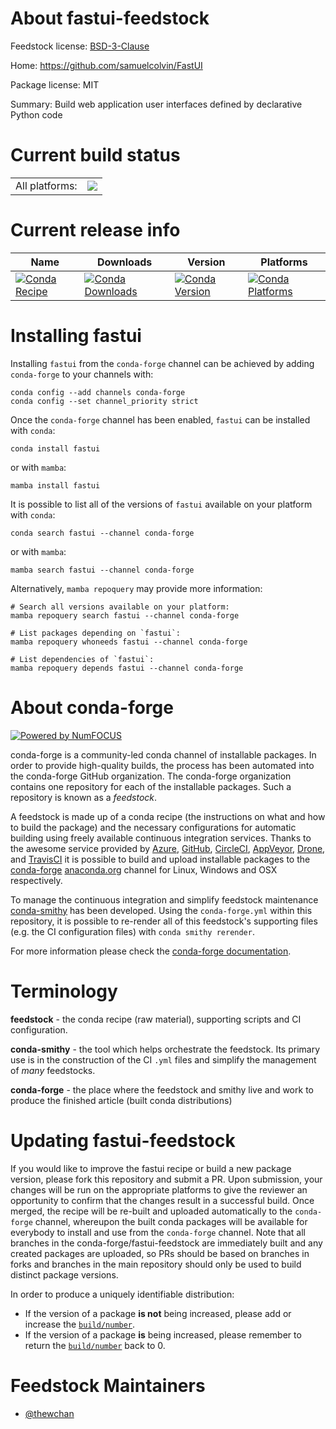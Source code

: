 About fastui-feedstock
======================

Feedstock license: [BSD-3-Clause](https://github.com/conda-forge/fastui-feedstock/blob/main/LICENSE.txt)

Home: https://github.com/samuelcolvin/FastUI

Package license: MIT

Summary: Build web application user interfaces defined by declarative Python code

Current build status
====================


<table><tr><td>All platforms:</td>
    <td>
      <a href="https://dev.azure.com/conda-forge/feedstock-builds/_build/latest?definitionId=20890&branchName=main">
        <img src="https://dev.azure.com/conda-forge/feedstock-builds/_apis/build/status/fastui-feedstock?branchName=main">
      </a>
    </td>
  </tr>
</table>

Current release info
====================

| Name | Downloads | Version | Platforms |
| --- | --- | --- | --- |
| [![Conda Recipe](https://img.shields.io/badge/recipe-fastui-green.svg)](https://anaconda.org/conda-forge/fastui) | [![Conda Downloads](https://img.shields.io/conda/dn/conda-forge/fastui.svg)](https://anaconda.org/conda-forge/fastui) | [![Conda Version](https://img.shields.io/conda/vn/conda-forge/fastui.svg)](https://anaconda.org/conda-forge/fastui) | [![Conda Platforms](https://img.shields.io/conda/pn/conda-forge/fastui.svg)](https://anaconda.org/conda-forge/fastui) |

Installing fastui
=================

Installing `fastui` from the `conda-forge` channel can be achieved by adding `conda-forge` to your channels with:

```
conda config --add channels conda-forge
conda config --set channel_priority strict
```

Once the `conda-forge` channel has been enabled, `fastui` can be installed with `conda`:

```
conda install fastui
```

or with `mamba`:

```
mamba install fastui
```

It is possible to list all of the versions of `fastui` available on your platform with `conda`:

```
conda search fastui --channel conda-forge
```

or with `mamba`:

```
mamba search fastui --channel conda-forge
```

Alternatively, `mamba repoquery` may provide more information:

```
# Search all versions available on your platform:
mamba repoquery search fastui --channel conda-forge

# List packages depending on `fastui`:
mamba repoquery whoneeds fastui --channel conda-forge

# List dependencies of `fastui`:
mamba repoquery depends fastui --channel conda-forge
```


About conda-forge
=================

[![Powered by
NumFOCUS](https://img.shields.io/badge/powered%20by-NumFOCUS-orange.svg?style=flat&colorA=E1523D&colorB=007D8A)](https://numfocus.org)

conda-forge is a community-led conda channel of installable packages.
In order to provide high-quality builds, the process has been automated into the
conda-forge GitHub organization. The conda-forge organization contains one repository
for each of the installable packages. Such a repository is known as a *feedstock*.

A feedstock is made up of a conda recipe (the instructions on what and how to build
the package) and the necessary configurations for automatic building using freely
available continuous integration services. Thanks to the awesome service provided by
[Azure](https://azure.microsoft.com/en-us/services/devops/), [GitHub](https://github.com/),
[CircleCI](https://circleci.com/), [AppVeyor](https://www.appveyor.com/),
[Drone](https://cloud.drone.io/welcome), and [TravisCI](https://travis-ci.com/)
it is possible to build and upload installable packages to the
[conda-forge](https://anaconda.org/conda-forge) [anaconda.org](https://anaconda.org/)
channel for Linux, Windows and OSX respectively.

To manage the continuous integration and simplify feedstock maintenance
[conda-smithy](https://github.com/conda-forge/conda-smithy) has been developed.
Using the ``conda-forge.yml`` within this repository, it is possible to re-render all of
this feedstock's supporting files (e.g. the CI configuration files) with ``conda smithy rerender``.

For more information please check the [conda-forge documentation](https://conda-forge.org/docs/).

Terminology
===========

**feedstock** - the conda recipe (raw material), supporting scripts and CI configuration.

**conda-smithy** - the tool which helps orchestrate the feedstock.
                   Its primary use is in the construction of the CI ``.yml`` files
                   and simplify the management of *many* feedstocks.

**conda-forge** - the place where the feedstock and smithy live and work to
                  produce the finished article (built conda distributions)


Updating fastui-feedstock
=========================

If you would like to improve the fastui recipe or build a new
package version, please fork this repository and submit a PR. Upon submission,
your changes will be run on the appropriate platforms to give the reviewer an
opportunity to confirm that the changes result in a successful build. Once
merged, the recipe will be re-built and uploaded automatically to the
`conda-forge` channel, whereupon the built conda packages will be available for
everybody to install and use from the `conda-forge` channel.
Note that all branches in the conda-forge/fastui-feedstock are
immediately built and any created packages are uploaded, so PRs should be based
on branches in forks and branches in the main repository should only be used to
build distinct package versions.

In order to produce a uniquely identifiable distribution:
 * If the version of a package **is not** being increased, please add or increase
   the [``build/number``](https://docs.conda.io/projects/conda-build/en/latest/resources/define-metadata.html#build-number-and-string).
 * If the version of a package **is** being increased, please remember to return
   the [``build/number``](https://docs.conda.io/projects/conda-build/en/latest/resources/define-metadata.html#build-number-and-string)
   back to 0.

Feedstock Maintainers
=====================

* [@thewchan](https://github.com/thewchan/)

